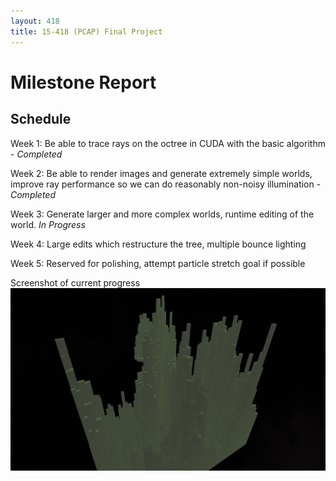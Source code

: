 ```yaml
---
layout: 418
title: 15-418 (PCAP) Final Project
---
```


# **Milestone Report**

## Schedule

Week 1: Be able to trace rays on the octree in CUDA with the basic algorithm - *Completed*

Week 2: Be able to render images and generate extremely simple worlds, improve ray performance so we can do reasonably non-noisy illumination - *Completed*

Week 3: Generate larger and more complex worlds, runtime editing of the world. *In Progress*

Week 4: Large edits which restructure the tree, multiple bounce lighting

Week 5: Reserved for polishing, attempt particle stretch goal if possible




Screenshot of current progress
![Screenshot](/assets/image.png)


